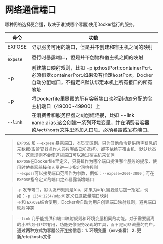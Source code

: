 # 网络通信端口

哪种网络选择更合适，取决于谁(或哪个容器)使用Docker运行的服务。

|命令|功能|
|----|----|
|EXPOSE|记录服务可用的端口，但是并不创建和宿主机之间的映射|
|`--expose`|运行时暴露端口，但是并不创建和宿主机之间的映射|
|-p|创建端口映射规则，比如 -p ip:hostPort:containerPort.必须指定containerPort.如果没有指定hostPort，Docker自动分配端口，不指定IP默认绑定本机上所有接口的所有地址|
|-P|将Dockerfile里暴露的所有容器端口映射到动态分配的宿主机端口（49000~49900）上|
|`--link`|在消费者和服务容器之间创建连接，比如 --link name:alias.这会创建一系列环境变量，并在消费者容器的/ect/hosts文件里添加入口项。必须暴露或发布端口。|

> `EXPOSE` 和 `--expose` 暴露端口，本质无区别，只为其他命令提供所需信息的元数据(告诉容器操作人员有哪些已知选择)。都不依赖于宿主机，默认状态下，这些规则不会使这些端口可以通过宿主机来访问<br>
> `EXPOSE`在Dockerfile里定义，只将其作为哪个端口提供哪个服务的提示，使用时依赖容器操作人员进一步指定网络规则<br>
> `--expose`可以接受端口范围作为参数，例如：`--expose=2000-3000`；可在`EXPOSE`指令定义的端口之外暴露新增端口

> `-p` 发布端口，默认发布规则是tcp。如果为udp,需要最后加一指定，例如：`-p 1234:1234/udp`;可定义任意数量端口映射<br>
> `-P`和 `EXPOSE`结合使用，Docker会自动为用户创建端口映射规则，避免端口映射冲突<br>

> `--link` 几乎能提供和端口映射规则和环境变量相同的功能。对于需要隔离的小型项目非常有用，功能更像服务发现的工具，而不是网络流量的门户。<br>
**通过两种方式为容器公开连接信息：1. 环境变量（env查看） 2. 更新/etc/hosts文件**
